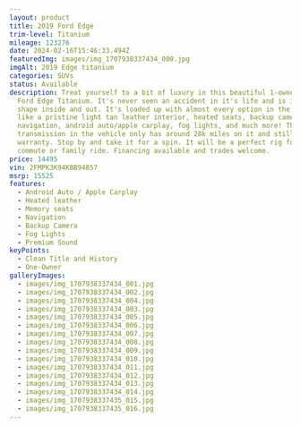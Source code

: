 ```yaml
---
layout: product
title: 2019 Ford Edge
trim-level: Titanium
mileage: 123276
date: 2024-02-16T15:46:33.494Z
featuredImg: images/img_1707938337434_000.jpg
imgAlt: 2019 Edge titanium
categories: SUVs
status: Available
description: Treat yourself to a bit of luxury in this beautiful 1-owner 2019
  Ford Edge Titanium. It's never seen an accident in it's life and is in great
  shape inside and out. It's loaded up with almost every option in the book,
  like a pristine light tan leather interior, heated seats, backup camera,
  navigation, android auto/apple carplay, fog lights, and much more! The
  transmission in the vehicle only has around 28k miles on it and still has
  warranty. Stop by and take it for a spin. It will be a perfect rig for a
  commute or family ride. Financing available and trades welcome.
price: 14495
vin: 2FMPK3K94KBB94857
msrp: 15525
features:
  - Android Auto / Apple Carplay
  - Heated leather
  - Memory seats
  - Navigation
  - Backup Camera
  - Fog Lights
  - Premium Sound
keyPoints:
  - Clean Title and History
  - One-Owner
galleryImages:
  - images/img_1707938337434_001.jpg
  - images/img_1707938337434_002.jpg
  - images/img_1707938337434_004.jpg
  - images/img_1707938337434_003.jpg
  - images/img_1707938337434_005.jpg
  - images/img_1707938337434_006.jpg
  - images/img_1707938337434_007.jpg
  - images/img_1707938337434_008.jpg
  - images/img_1707938337434_009.jpg
  - images/img_1707938337434_010.jpg
  - images/img_1707938337434_011.jpg
  - images/img_1707938337434_012.jpg
  - images/img_1707938337434_013.jpg
  - images/img_1707938337434_014.jpg
  - images/img_1707938337435_015.jpg
  - images/img_1707938337435_016.jpg
---
```

